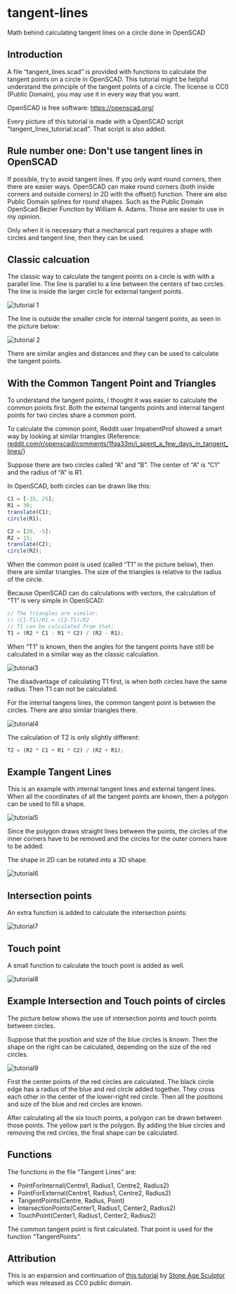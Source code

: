 # tangent-lines

Math behind calculating tangent lines on a circle done in OpenSCAD

## Introduction

A file “tangent_lines.scad” is provided with functions to calculate the tangent points on a circle in OpenSCAD. This tutorial might be helpful understand the principle of the tangent points of a circle. The license is CC0 (Public Domain), you may use it in every way that you want.

OpenSCAD is free software: https://openscad.org/

Every picture of this tutorial is made with a OpenSCAD script “tangent_lines_tutorial.scad”. That script is also added.

## Rule number one: Don't use tangent lines in OpenSCAD

If possible, try to avoid tangent lines. If you only want round corners, then there are easier ways. OpenSCAD can make round corners (both inside corners and outside corners) in 2D with the offset() function. There are also Public Domain splines for round shapes. Such as the Public Domain OpenScad Bezier Function by William A. Adams. Those are easier to use in my opinion.

Only when it is necessary that a mechanical part requires a shape with circles and tangent line, then they can be used.

## Classic calcuation

The classic way to calculate the tangent points on a circle is with with a parallel line. The line is parallel to a line between the centers of two circles.
The line is inside the larger circle for external tangent points.

![tutorial 1](./assets/tutorial1.png)

The line is outside the smaller circle for internal tangent points, as seen in the picture below:

![tutorial 2](./assets/tutorial2.png)

There are similar angles and distances and they can be used to calculate the tangent points.

## With the Common Tangent Point and Triangles

To understand the tangent points, I thought it was easier to calculate the common points first. Both the external tangents points and internal tangent points for two circles share a common point.

To calculate the common point, Reddit user ImpatientProf showed a smart way by looking at similar triangles (Reference: [reddit.com/r/openscad/comments/1fqa33m/i_spent_a_few_days_in_tangent_lines/](https://www.reddit.com/r/openscad/comments/1fqa33m/i_spent_a_few_days_in_tangent_lines/))

Suppose there are two circles called “A” and “B”. The center of “A” is “C1” and the radius of “A” is R1.

In OpenSCAD, both circles can be drawn like this:

```javascript
C1 = [-35, 25];
R1 = 30;
translate(C1);
circle(R1);

C2 = [20, -5];
R2 = 15;
translate(C2);
circle(R2);
```

When the common point is used (called “T1” in the picture below), then there are similar triangles. The size of the triangles is relative to the radius of the circle.

Because OpenSCAD can do calculations with vectors, the calculation of “T1” is very simple in OpenSCAD:

```javascript
// The triangles are similar:
// (C1-T1)/R1 = (C2-T1)/R2
// T1 can be calculated from that:
T1 = (R2 * C1 - R1 * C2) / (R2 - R1);
```

When “T1” is known, then the angles for the tangent points have still be calculated in a similar way as the classic calculation.

![tutorial3](./assets/tutorial3.png)

The disadvantage of calculating T1 first, is when both circles have the same radius. Then T1 can not be calculated.

For the internal tangens lines, the common tangent point is between the circles. There are also similar triangles there.

![tutorial4](./assets/tutorial4.png)

The calculation of T2 is only slightly different:

```javascript
T2 = (R2 * C1 + R1 * C2) / (R2 + R1);
```

## Example Tangent Lines

This is an example with internal tangent lines and external tangent lines. When all the coordinates of all the tangent points are known, then a polygon can be used to fill a shape.

![tutorial5](./assets/tutorial5.png)

Since the polygon draws straight lines between the points, the circles of the inner corners have to be removed and the circles for the outer corners have to be added.

The shape in 2D can be rotated into a 3D shape.

![tutorial6](./assets/tutorial6.png)

## Intersection points

An extra function is added to calculate the intersection points:

![tutorial7](./assets/tutorial7.png)

## Touch point

A small function to calculate the touch point is added as well.

![tutorial8](./assets/tutorial8.png)

## Example Intersection and Touch points of circles

The picture below shows the use of intersection points and touch points between circles.

Suppose that the position and size of the blue circles is known. Then the shape on the right can be calculated, depending on the size of the red circles.

![tutorial9](./assets/tutorial9.png)

First the center points of the red circles are calculated. The black circle edge has a radius of the blue and red circle added together. They cross each other in the center of the lower-right red circle. Then all the positions and size of the blue and red circles are known.

After calculating all the six touch points, a polygon can be drawn between those points. The yellow part is the polygon. By adding the blue circles and removing the red circles, the final shape can be calculated.

## Functions

The functions in the file “Tangent Lines” are:

- PointForInternal(Centre1, Radius1, Centre2, Radius2)
- PointForExternal(Centre1, Radius1, Centre2, Radius2)
- TangentPoints(Centre, Radius, Point)
- IntersectionPoints(Center1, Radius1, Center2, Radius2)
- TouchPoint(Center1, Radius1, Center2, Radius2)

The common tangent point is first calculated. That point is used for the function “TangentPoints”.

## Attribution

This is an expansion and continuation of [this tutorial](https://www.printables.com/model/1030379-tutorial-tangent-lines-of-circles-in-openscad) by [Stone Age Sculptor](https://www.printables.com/@Stone_Age_Sculptor) which was released as CC0 public domain.

```

```
